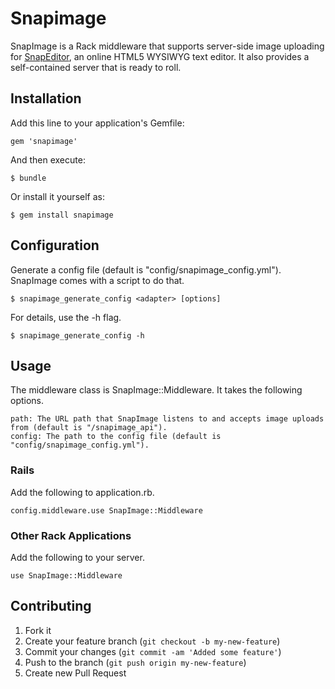 # Snapimage

SnapImage is a Rack middleware that supports server-side image uploading for [SnapEditor](http://snapeditor.com), an online HTML5 WYSIWYG text editor. It also provides a self-contained server that is ready to roll.

## Installation

Add this line to your application's Gemfile:

    gem 'snapimage'

And then execute:

    $ bundle

Or install it yourself as:

    $ gem install snapimage

## Configuration

Generate a config file (default is "config/snapimage\_config.yml"). SnapImage comes with a script to do that.

    $ snapimage_generate_config <adapter> [options]

For details, use the -h flag.

    $ snapimage_generate_config -h

## Usage

The middleware class is SnapImage::Middleware. It takes the following options.

    path: The URL path that SnapImage listens to and accepts image uploads from (default is "/snapimage_api").
    config: The path to the config file (default is "config/snapimage_config.yml").

### Rails

Add the following to application.rb.

    config.middleware.use SnapImage::Middleware

### Other Rack Applications

Add the following to your server.

    use SnapImage::Middleware

## Contributing

1. Fork it
2. Create your feature branch (`git checkout -b my-new-feature`)
3. Commit your changes (`git commit -am 'Added some feature'`)
4. Push to the branch (`git push origin my-new-feature`)
5. Create new Pull Request
